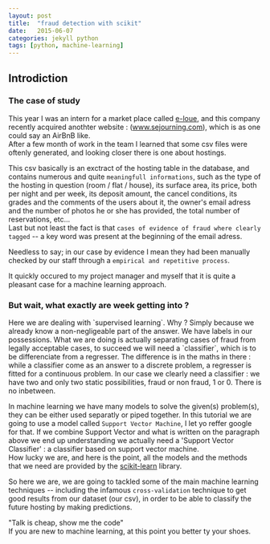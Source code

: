 ```yaml
---
layout: post
title:  "fraud detection with scikit"
date:   2015-06-07
categories: jekyll python
tags: [python, machine-learning]
---
```


<h2>Introdiction</h2>
<h3>The case of study</h3>
This year I was an intern for a market place called <a href="https://www.e-loue.com" target="_blank">e-loue</a>,  
and this company recently acquired anothter website : (<a href="https://www.sejourning.com" target="_blank">www.sejourning.com</a>), which is as one could say an AirBnB like.
<br>
After a few month of work in the team I learned that some csv files were oftenly generated, and looking closer there is one about hostings.  

This csv basically is an exctract of the hosting table in the database, and contains numerous and quite `meaningfull informations`, such as the type of the hosting in question (room / flat / house), its surface area, its price, both per night and per week, its deposit amount, the cancel conditions, its grades and the comments of the users about it, the owner's email adress and the number of photos he or she has provided, the total number of reservations, etc...  
Last but not least the fact is that `cases of evidence of fraud where clearly tagged` -- a key word was present at the beginning of the email adress.

Needless to say; in our case by evidence I mean they had been manually checked by our staff through a `empirical and repetitive process`.  

It quickly occured to my project manager and myself that it is quite a pleasant case for a machine learning approach.
<br>


<h3>But wait, what exactly are week getting into ?</h3>
Here we are dealing with `supervised learning`.  Why ? Simply because we already know a non-negligeable part of the answer.  We have labels in our possessions.
What we are doing is actually separating cases of fraud from legally acceptable cases, to succeed we will need a `classifier`, which is to be differenciate from a regresser.
The difference is in the maths in there : while a classifier come as an answer to a discrete problem, a regresser is fitted for a continuous problem.  
In our case we clearly need a classifier : we have two and only two static possibilities, fraud or non fraud, 1 or 0.
There is no inbetween.

In machine learning we have many models to solve the given(s) problem(s), they can be either used separatly or piped together.
In this tutorial we are going to use a model called `Support Vector Machine`, I let yo reffer google for that.
If we combine Support Vector and what is written on the paragraph above we end up understanding we actually need a 'Support Vector Classifier' : a classifier based on support vector machine.  
How lucky we are, and here is the point, all the models and the methods that we need are provided by the <a href="https://www.scikit-learn.com" target="_blank">scikit-learn</a> library.

So here we are, we are going to tackled some of the main machine learning techniques -- including the infamous `cross-validation` technique to get good results from our dataset (our csv), in order to be able to classify the future hosting by making predictions.

"Talk is cheap, show me the code"  
If you are new to machine learning, at this point you better ty your shoes.


<!-- {% highlight python %}
from sklearn import bitch
def youlose():
	break
{% endhighlight %} -->